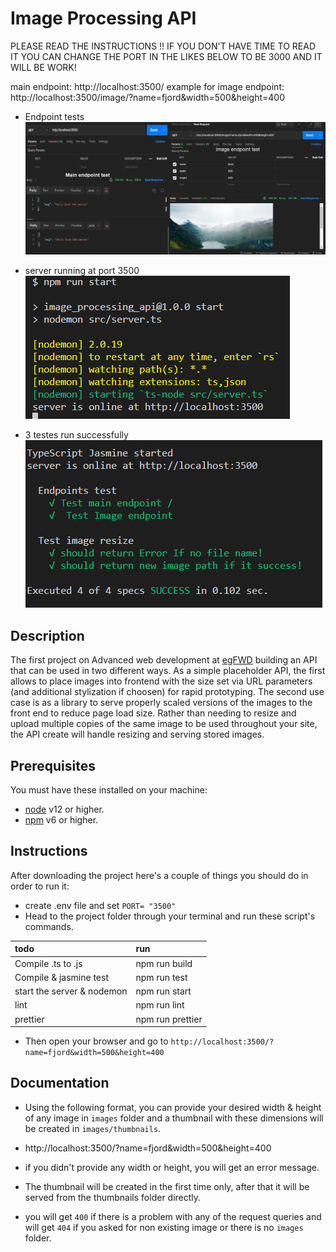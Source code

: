 # Image Processing API

PLEASE READ THE INSTRUCTIONS !!
IF YOU DON'T HAVE TIME TO READ IT
YOU CAN CHANGE THE PORT IN THE LIKES BELOW TO BE 3000 AND IT WILL BE WORK!

 main endpoint: http://localhost:3500/
 example for image endpoint: http://localhost:3500/image/?name=fjord&width=500&height=400

* Endpoint tests
![](screenshots/endpointTest.png)

* server running at port 3500
![](screenshots/server.png)

* 3 testes run successfully
![](screenshots/test.png)





## Description

The first project on Advanced web development at [egFWD](https://egfwd.com/) 
building an API that can be used in two different ways. As a simple placeholder API, the first allows to place images into frontend with the size set via URL parameters (and additional stylization if choosen) for rapid prototyping. The second use case is as a library to serve properly scaled versions of the images to the front end to reduce page load size. Rather than needing to resize and upload multiple copies of the same image to be used throughout your site, the API create will handle resizing and serving stored images.

## Prerequisites

You must have these installed on your machine:

- [node](https://nodejs.org/en/download/) v12 or higher.
- [npm](https://docs.npmjs.com/downloading-and-installing-node-js-and-npm) v6 or higher.

## Instructions

After downloading the project here's a couple of things you should do in order to run it:

- create .env file and set ```PORT= "3500"```
- Head to the project folder through your terminal and run these script's commands.

| todo | run | 
| :--- | :---- | 
| Compile .ts to .js | npm run build |
| Compile & jasmine test | npm run test | 
| start the server & nodemon| npm run start |
| lint| npm run lint|
| prettier| npm run prettier |

- Then open your browser and go to `http://localhost:3500/?name=fjord&width=500&height=400`

## Documentation

- Using the following format, you can provide your desired width & height of any image in `images` folder
  and a thumbnail with these dimensions will be created in `images/thumbnails`.

- http://localhost:3500/?name=fjord&width=500&height=400

- if you didn't provide any width or height, you will get an error message.

- The thumbnail will be created in the first time only, after that it will be served from the thumbnails folder directly.

- you will get `400` if there is a problem with any of the request queries and will get `404` if you asked for non existing image or there is no `images` folder.

